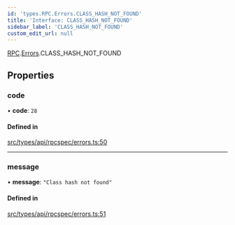 ```yaml
---
id: 'types.RPC.Errors.CLASS_HASH_NOT_FOUND'
title: 'Interface: CLASS_HASH_NOT_FOUND'
sidebar_label: 'CLASS_HASH_NOT_FOUND'
custom_edit_url: null
---
```


[RPC](../namespaces/types.RPC.md).[Errors](../namespaces/types.RPC.Errors.md).CLASS_HASH_NOT_FOUND

## Properties

### code

• **code**: `28`

#### Defined in

[src/types/api/rpcspec/errors.ts:50](https://github.com/starknet-io/starknet.js/blob/v5.24.2/src/types/api/rpcspec/errors.ts#L50)

---

### message

• **message**: `"Class hash not found"`

#### Defined in

[src/types/api/rpcspec/errors.ts:51](https://github.com/starknet-io/starknet.js/blob/v5.24.2/src/types/api/rpcspec/errors.ts#L51)
